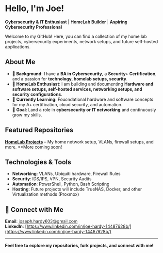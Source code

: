# Hello, I'm Joe!

**Cybersecurity & IT Enthusiast** | **HomeLab Builder** | **Aspiring Cybersecurity Professional**

Welcome to my GitHub! Here, you can find a collection of my home lab projects, cybersecurity experiments, network setups, and future self-hosted applications.

## About Me
- 🔐 **Background**: I have a **BA in Cybersecurity**, a **Security+ Certification**, and a passion for **technology, homelab setups, security**.
- 🏡 **HomeLab Enthusiast**: I am building and documenting **Hardware and software setups, self-hosted services, networking setups, and security configurations**.
- 📖 **Currently Learning**: Fouondational hardware and software concepts for my A+ certification, cloud security, and automation.
- 🎯 **Goal**: Land a role in **cybersecurity or IT networking** and continuously grow my skills.

##  Featured Repositories
 **[HomeLab Projects](https://github.com/JoHaa-D/homelab_projects)** – My home network setup, VLANs, firewall setups, and more.
 **More coming soon!


##  Technologies & Tools
- **Networking**: VLANs, Ubiquiti hardware, Firewall Rules
- **Security**: IDS/IPS, VPN, Security Audits
- **Automation**: PowerShell, Python, Bash Scripting
- **Hosting**: Future projects will include TrueNAS, Docker, and other Virtualization methods (Proxmox)

## 🔗 Connect with Me
 **Email**: [joseph.hardy603@gmail.com](mailto:joseph.hardy603@gmail.com)  
 **LinkedIn**: [https://www.linkedin.com/in/joe-hardy-14487628b/](https://www.linkedin.com/in/joe-hardy-14487628b/)   

---

**Feel free to explore my repositories, fork projects, and connect with me!**
